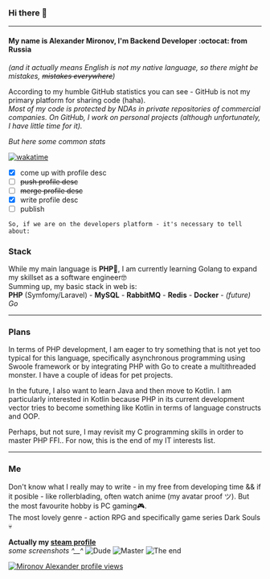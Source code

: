 ### Hi there 👋
___
#### My name is Alexander Mironov, I'm **Backend Developer** :octocat: from Russia 
*(and it actually means English is not my native language, so there might be mistakes, ~~mistakes everywhere~~)*

According to my humble GitHub statistics you can see - GitHub is not my primary platform for sharing code (haha).\
*Most of my code is protected by NDAs in private repositories of commercial companies. On GitHub, I work on personal projects (although unfortunately, I have little time for it).*

*But here some common stats*

[![wakatime](https://wakatime.com/badge/user/9d0b5d61-8260-442f-bfb2-9659e81a5b27.svg)](https://wakatime.com/@9d0b5d61-8260-442f-bfb2-9659e81a5b27)

- [x] come up with profile desc
- [ ] ~~push profile desc~~
- [ ] ~~merge profile desc~~
- [x] write profile desc
- [ ] publish

`So, if we are on the developers platform - it's necessary to tell about:`
### Stack
While my main language is **PHP**:rocket:, I am currently learning Golang to expand my skillset as a software engineer🤓\
Summing up, my basic stack in web is:\
  **PHP** (Symfomy/Laravel) - **MySQL** - **RabbitMQ** - **Redis** - **Docker** - *(future) Go*
 
 ___
### Plans
In terms of PHP development, I am eager to try something that is not yet too typical for this language, specifically asynchronous programming using Swoole framework or by integrating PHP with Go to create a multithreaded monster. I have a couple of ideas for pet projects.

In the future, I also want to learn Java and then move to Kotlin. I am particularly interested in Kotlin because PHP in its current development vector tries to become something like Kotlin in terms of language constructs and OOP.

Perhaps, but not sure, I may revisit my C programming skills in order to master PHP FFI.. For now, this is the end of my IT interests list.

___
### Me
Don't know what I really may to write - in my free from developing time && if it posible - like rollerblading, often watch anime (my avatar proof ツ). But the most favourite hobby is PC gaming:video_game:.\
The most lovely genre - action RPG and specifically game series Dark Souls :skull:

**Actually my [steam profile](https://steamcommunity.com/id/aneterial/)**\
*some screenshots ^__^*
![Dude](https://steamuserimages-a.akamaihd.net/ugc/916925154148662862/4C7EFD0997027DABAD7D50E0DE80393EFB5FD9E1/?imw=5000&imh=5000&ima=fit&impolicy=Letterbox&imcolor=%23000000&letterbox=false "Dude")
![Master](https://steamuserimages-a.akamaihd.net/ugc/859486570398579345/0F050E54203C1EDB29BAD3359E0E7093FB36D2ED/?imw=5000&imh=5000&ima=fit&impolicy=Letterbox&imcolor=%23000000&letterbox=false "Master")
![The end](https://steamuserimages-a.akamaihd.net/ugc/859485728044325256/45DE87361E02A03FAEDE567255237F625218D4F1/?imw=5000&imh=5000&ima=fit&impolicy=Letterbox&imcolor=%23000000&letterbox=false "The end")

[![Mironov Alexander profile views](https://u8views.com/api/v1/github/profiles/83873886/views/day-week-month-total-count.svg)](https://u8views.com/github/aneterial)

